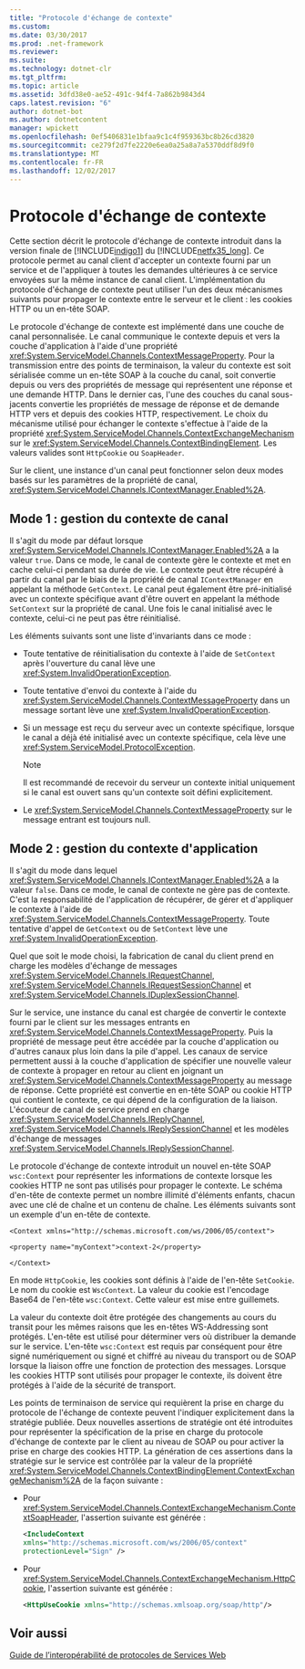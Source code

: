 ```yaml
---
title: "Protocole d'échange de contexte"
ms.custom: 
ms.date: 03/30/2017
ms.prod: .net-framework
ms.reviewer: 
ms.suite: 
ms.technology: dotnet-clr
ms.tgt_pltfrm: 
ms.topic: article
ms.assetid: 3dfd38e0-ae52-491c-94f4-7a862b9843d4
caps.latest.revision: "6"
author: dotnet-bot
ms.author: dotnetcontent
manager: wpickett
ms.openlocfilehash: 0ef5406831e1bfaa9c1c4f959363bc8b26cd3820
ms.sourcegitcommit: ce279f2d7fe2220e6ea0a25a8a7a5370ddf8d9f0
ms.translationtype: MT
ms.contentlocale: fr-FR
ms.lasthandoff: 12/02/2017
---
```

# <a name="context-exchange-protocol"></a>Protocole d'échange de contexte
Cette section décrit le protocole d'échange de contexte introduit dans la version finale de [!INCLUDE[indigo1](../../../../includes/indigo1-md.md)] du [!INCLUDE[netfx35_long](../../../../includes/netfx35-long-md.md)]. Ce protocole permet au canal client d'accepter un contexte fourni par un service et de l'appliquer à toutes les demandes ultérieures à ce service envoyées sur la même instance de canal client. L'implémentation du protocole d'échange de contexte peut utiliser l'un des deux mécanismes suivants pour propager le contexte entre le serveur et le client : les cookies HTTP ou un en-tête SOAP.  
  
 Le protocole d'échange de contexte est implémenté dans une couche de canal personnalisée. Le canal communique le contexte depuis et vers la couche d'application à l'aide d'une propriété <xref:System.ServiceModel.Channels.ContextMessageProperty>. Pour la transmission entre des points de terminaison, la valeur du contexte est soit sérialisée comme un en-tête SOAP à la couche du canal, soit convertie depuis ou vers des propriétés de message qui représentent une réponse et une demande HTTP. Dans le dernier cas, l'une des couches du canal sous-jacents convertie les propriétés de message de réponse et de demande HTTP vers et depuis des cookies HTTP, respectivement. Le choix du mécanisme utilisé pour échanger le contexte s'effectue à l'aide de la propriété <xref:System.ServiceModel.Channels.ContextExchangeMechanism> sur le <xref:System.ServiceModel.Channels.ContextBindingElement>. Les valeurs valides sont `HttpCookie` ou `SoapHeader`.  
  
 Sur le client, une instance d'un canal peut fonctionner selon deux modes basés sur les paramètres de la propriété de canal, <xref:System.ServiceModel.Channels.IContextManager.Enabled%2A>.  
  
## <a name="mode-1-channel-context-management"></a>Mode 1 : gestion du contexte de canal  
 Il s'agit du mode par défaut lorsque <xref:System.ServiceModel.Channels.IContextManager.Enabled%2A> a la valeur `true`. Dans ce mode, le canal de contexte gère le contexte et met en cache celui-ci pendant sa durée de vie. Le contexte peut être récupéré à partir du canal par le biais de la propriété de canal `IContextManager` en appelant la méthode `GetContext`. Le canal peut également être pré-initialisé avec un contexte spécifique avant d'être ouvert en appelant la méthode `SetContext` sur la propriété de canal. Une fois le canal initialisé avec le contexte, celui-ci ne peut pas être réinitialisé.  
  
 Les éléments suivants sont une liste d'invariants dans ce mode :  
  
-   Toute tentative de réinitialisation du contexte à l'aide de `SetContext` après l'ouverture du canal lève une <xref:System.InvalidOperationException>.  
  
-   Toute tentative d'envoi du contexte à l'aide du <xref:System.ServiceModel.Channels.ContextMessageProperty> dans un message sortant lève une <xref:System.InvalidOperationException>.  
  
-   Si un message est reçu du serveur avec un contexte spécifique, lorsque le canal a déjà été initialisé avec un contexte spécifique, cela lève une <xref:System.ServiceModel.ProtocolException>.  
  
    > [!NOTE]
    >  Il est recommandé de recevoir du serveur un contexte initial uniquement si le canal est ouvert sans qu'un contexte soit défini explicitement.  
  
-   Le <xref:System.ServiceModel.Channels.ContextMessageProperty> sur le message entrant est toujours null.  
  
## <a name="mode-2-application-context-management"></a>Mode 2 : gestion du contexte d'application  
 Il s'agit du mode dans lequel <xref:System.ServiceModel.Channels.IContextManager.Enabled%2A> a la valeur `false`. Dans ce mode, le canal de contexte ne gère pas de contexte. C'est la responsabilité de l'application de récupérer, de gérer et d'appliquer le contexte à l'aide de <xref:System.ServiceModel.Channels.ContextMessageProperty>. Toute tentative d'appel de `GetContext` ou de `SetContext` lève une <xref:System.InvalidOperationException>.  
  
 Quel que soit le mode choisi, la fabrication de canal du client prend en charge les modèles d'échange de messages <xref:System.ServiceModel.Channels.IRequestChannel>, <xref:System.ServiceModel.Channels.IRequestSessionChannel> et <xref:System.ServiceModel.Channels.IDuplexSessionChannel>.  
  
 Sur le service, une instance du canal est chargée de convertir le contexte fourni par le client sur les messages entrants en <xref:System.ServiceModel.Channels.ContextMessageProperty>. Puis la propriété de message peut être accédée par la couche d'application ou d'autres canaux plus loin dans la pile d'appel. Les canaux de service permettent aussi à la couche d'application de spécifier une nouvelle valeur de contexte à propager en retour au client en joignant un <xref:System.ServiceModel.Channels.ContextMessageProperty> au message de réponse. Cette propriété est convertie en en-tête SOAP ou cookie HTTP qui contient le contexte, ce qui dépend de la configuration de la liaison. L'écouteur de canal de service prend en charge <xref:System.ServiceModel.Channels.IReplyChannel>, <xref:System.ServiceModel.Channels.IReplySessionChannel> et les modèles d'échange de messages <xref:System.ServiceModel.Channels.IReplySessionChannel>.  
  
 Le protocole d'échange de contexte introduit un nouvel en-tête SOAP `wsc:Context` pour représenter les informations de contexte lorsque les cookies HTTP ne sont pas utilisés pour propager le contexte. Le schéma d'en-tête de contexte permet un nombre illimité d'éléments enfants, chacun avec une clé de chaîne et un contenu de chaîne. Les éléments suivants sont un exemple d'un en-tête de contexte.  
  
 `<Context xmlns="http://schemas.microsoft.com/ws/2006/05/context">`  
  
 `<property name="myContext">context-2</property>`  
  
 `</Context>`  
  
 En mode `HttpCookie`, les cookies sont définis à l'aide de l'en-tête `SetCookie`. Le nom du cookie est `WscContext`. La valeur du cookie est l'encodage Base64 de l'en-tête `wsc:Context`. Cette valeur est mise entre guillemets.  
  
 La valeur du contexte doit être protégée des changements au cours du transit pour les mêmes raisons  que les en-têtes WS-Addressing sont protégés. L'en-tête est utilisé pour déterminer vers où distribuer la demande sur le service. L'en-tête `wsc:Context` est requis par conséquent pour être signé numériquement ou signé et chiffré au niveau du transport ou de SOAP lorsque la liaison offre une fonction de protection des messages. Lorsque les cookies HTTP sont utilisés pour propager le contexte, ils doivent être protégés à l'aide de la sécurité de transport.  
  
 Les points de terminaison de service qui requièrent la prise en charge du protocole de l'échange de contexte peuvent l'indiquer explicitement dans la stratégie publiée. Deux nouvelles assertions de stratégie ont été introduites pour représenter la spécification de la prise en charge du protocole d'échange de contexte par le client au niveau de SOAP ou pour activer la prise en charge des cookies HTTP. La génération de ces assertions dans la stratégie sur le service est contrôlée par la valeur de la propriété <xref:System.ServiceModel.Channels.ContextBindingElement.ContextExchangeMechanism%2A> de la façon suivante :  
  
-   Pour <xref:System.ServiceModel.Channels.ContextExchangeMechanism.ContextSoapHeader>, l'assertion suivante est générée :  
  
    ```xml  
    <IncludeContext   
    xmlns="http://schemas.microsoft.com/ws/2006/05/context"  
    protectionLevel="Sign" />  
    ```  
  
-   Pour <xref:System.ServiceModel.Channels.ContextExchangeMechanism.HttpCookie>, l'assertion suivante est générée :  
  
    ```xml  
    <HttpUseCookie xmlns="http://schemas.xmlsoap.org/soap/http"/>  
    ```  
  
## <a name="see-also"></a>Voir aussi  
 [Guide de l’interopérabilité de protocoles de Services Web](../../../../docs/framework/wcf/feature-details/web-services-protocols-interoperability-guide.md)
